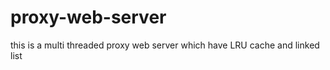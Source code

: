 # proxy-web-server
this is a multi threaded proxy web server which have  LRU cache and linked list 
